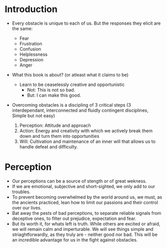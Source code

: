 # Introduction
* Every obstacle is unique to each of us. But the responses they elicit are the same:
    * Fear
    * Frustration
    * Confusion
    * Helplessness
    * Depression
    * Anger
    
* What this book is about? (or atleast what it claims to be)
    * Learn to be ceaselessly creative and opportunistic
        * Not: This is not so bad.
        * But: I can make this good.
        
* Overcoming obstacles is a discipling of 3 critical steps (3 interdependant, interconnected and fluidly contingent disciplines, Simple but not easy)
    1. Perception: Attitude and approach
    2. Action: Energy and creativity with which we actively break them down and turn them into opportunities
    3. Will: Cultivation and maintenance of an inner will that allows us to handle defeat and difficulty.
    
    
# Perception
* Our perceptions can be a source of stength or of great wekness.
* If we are emotional, subjective and short-sighted, we only add to our troubles.
* To prevent becoming overwhelmed by the world around us, we must, as the ancients practiced, lean how to limit our passions and their control over our lives.
* Bat away the pests of bad perceptions, to separate reliable signals from deceptive ones, to filter out prejudice, expectation and fear.
* But its worth it, for whats left is truth. While others are excited or afraid, we will remain calm and imperturable. We will see things simple and striaghtforwardly, as they truly are - neither good nor bad. This will be an incredible advantage for us in the fight against obstacles.
